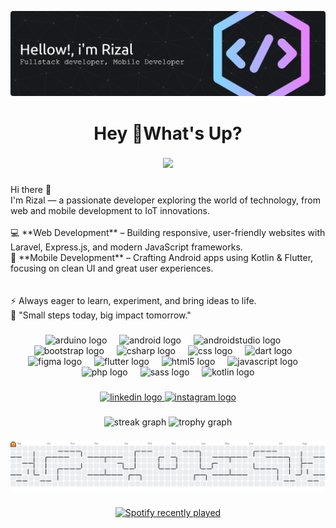 
![github-header](img/github-header-banner%20(1).png)
<h1 align="center">Hey 👋What's Up?</h1>

###

<div align="center">
  <img height="200" src="https://media.giphy.com/media/v1.Y2lkPWVjZjA1ZTQ3cW1wcDd3d29mN3NtbzQzMGV2emd5Z3MwemtqZHMxejVtZHAyYmE2biZlcD12MV9naWZzX3NlYXJjaCZjdD1n/DeBBINXN86r8Q/giphy.gif"  />
</div>

###

<p align="left">Hi there 👋  <br>I'm Rizal — a passionate developer exploring the world of technology, from web and mobile development to IoT innovations.  <br><br>💻 **Web Development** – Building responsive, user-friendly websites with Laravel, Express.js, and modern JavaScript frameworks.  <br>📱 **Mobile Development** – Crafting Android apps using Kotlin & Flutter, focusing on clean UI and great user experiences.  <br><br><br>⚡ Always eager to learn, experiment, and bring ideas to life.  <br>🚀 "Small steps today, big impact tomorrow."</p>

###

<div align="center">
  <img src="https://cdn.jsdelivr.net/gh/devicons/devicon/icons/arduino/arduino-original.svg" height="60" alt="arduino logo"  />
  <img width="12" />
  <img src="https://cdn.jsdelivr.net/gh/devicons/devicon/icons/android/android-original.svg" height="60" alt="android logo"  />
  <img width="12" />
  <img src="https://cdn.jsdelivr.net/gh/devicons/devicon/icons/androidstudio/androidstudio-original.svg" height="60" alt="androidstudio logo"  />
  <img width="12" />
  <img src="https://cdn.jsdelivr.net/gh/devicons/devicon/icons/bootstrap/bootstrap-original.svg" height="60" alt="bootstrap logo"  />
  <img width="12" />
  <img src="https://cdn.jsdelivr.net/gh/devicons/devicon/icons/csharp/csharp-original.svg" height="60" alt="csharp logo"  />
  <img width="12" />
  <img src="https://cdn.jsdelivr.net/gh/devicons/devicon/icons/css3/css3-original.svg" height="60" alt="css logo"  />
  <img width="12" />
  <img src="https://cdn.jsdelivr.net/gh/devicons/devicon/icons/dart/dart-original.svg" height="60" alt="dart logo"  />
  <img width="12" />
  <img src="https://cdn.jsdelivr.net/gh/devicons/devicon/icons/figma/figma-original.svg" height="60" alt="figma logo"  />
  <img width="12" />
  <img src="https://cdn.jsdelivr.net/gh/devicons/devicon/icons/flutter/flutter-original.svg" height="60" alt="flutter logo"  />
  <img width="12" />
  <img src="https://cdn.jsdelivr.net/gh/devicons/devicon/icons/html5/html5-original.svg" height="60" alt="html5 logo"  />
  <img width="12" />
  <img src="https://cdn.jsdelivr.net/gh/devicons/devicon/icons/javascript/javascript-original.svg" height="60" alt="javascript logo"  />
  <img width="12" />
  <img src="https://cdn.jsdelivr.net/gh/devicons/devicon/icons/php/php-original.svg" height="60" alt="php logo"  />
  <img width="12" />
  <img src="https://cdn.jsdelivr.net/gh/devicons/devicon/icons/sass/sass-original.svg" height="60" alt="sass logo"  />
  <img width="12" />
  <img src="https://cdn.jsdelivr.net/gh/devicons/devicon/icons/kotlin/kotlin-original.svg" height="60" alt="kotlin logo"  />
</div>

###

<div align="center">
  <a href="www.linkedin.com/in/muhamad-rizal-fikri-a77b13250" target="_blank">
    <img src="https://img.shields.io/static/v1?message=LinkedIn&logo=linkedin&label=&color=0077B5&logoColor=white&labelColor=&style=for-the-badge" height="25" alt="linkedin logo"  />
  </a>
  <a href="http://instagram.com/rizlll_/" target="_blank">
    <img src="https://img.shields.io/static/v1?message=Instagram&logo=instagram&label=&color=E4405F&logoColor=white&labelColor=&style=for-the-badge" height="25" alt="instagram logo"  />
  </a>
</div>

###

<div align="center">
  <img src="https://streak-stats.demolab.com?user=zall18&locale=en&mode=daily&theme=dracula&hide_border=false&border_radius=5&order=3" height="150" alt="streak graph"  />
  <img src="https://github-profile-trophy.vercel.app?username=zall18&theme=dracula&column=-1&row=1&margin-w=8&margin-h=8&no-bg=false&no-frame=false&order=4" height="150" alt="trophy graph"  />
</div>

###

<picture>
  <source media="(prefers-color-scheme: dark)" srcset="https://raw.githubusercontent.com/zall18/zall18/output/pacman-contribution-graph-dark.svg">
  <source media="(prefers-color-scheme: light)" srcset="https://raw.githubusercontent.com/zall18/zall18/output/pacman-contribution-graph.svg">
  <img alt="pacman contribution graph" src="https://raw.githubusercontent.com/zall18/zall18/output/pacman-contribution-graph.svg">
</picture>

###

<div align="center">
  <a href="https://open.spotify.com/user/31jwvnwswoa4u7cbsntgrnddusue">
    <img src="https://spotify-recently-played-readme.vercel.app/api?user=31jwvnwswoa4u7cbsntgrnddusue&count=5&unique=false" alt="Spotify recently played"  />
  </a>
</div>

###